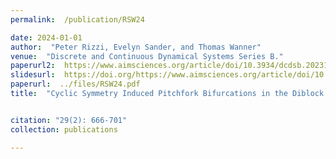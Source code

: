 ```yaml
---
permalink:  /publication/RSW24

date: 2024-01-01
author:  "Peter Rizzi, Evelyn Sander, and Thomas Wanner"
venue:  "Discrete and Continuous Dynamical Systems Series B."
paperurl2:  https://www.aimsciences.org/article/doi/10.3934/dcdsb.2023109
slidesurl:  https://doi.org/https://www.aimsciences.org/article/doi/10.3934/dcdsb.2023109
paperurl:  ../files/RSW24.pdf
title:  "Cyclic Symmetry Induced Pitchfork Bifurcations in the Diblock Copolymer Model"


citation: "29(2): 666-701"
collection: publications

---
```


